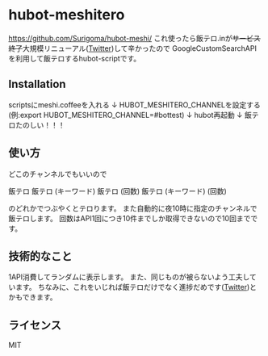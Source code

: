 # hubot-meshitero
https://github.com/Surigoma/hubot-meshi/
これ使ったら飯テロ.inが~~サービス終了~~大規模リニューアル([Twitter](https://twitter.com/masawada/status/700269827139592192))して辛かったので
GoogleCustomSearchAPIを利用して飯テロするhubot-scriptです。

## Installation
scriptsにmeshi.coffeeを入れる
↓
HUBOT_MESHITERO_CHANNELを設定する
(例:export HUBOT_MESHITERO_CHANNEL=#bottest)
↓
hubot再起動
↓
飯テロたのしい！！！

## 使い方
どこのチャンネルでもいいので

飯テロ
飯テロ (キーワード)
飯テロ (回数)
飯テロ (キーワード) (回数)

のどれかでつぶやくとテロります。
また自動的に夜10時に指定のチャンネルで飯テロします。
回数はAPI1回につき10件までしか取得できないので10回までです。

## 技術的なこと
1API消費してランダムに表示します。
また、同じものが被らないよう工夫しています。
ちなみに、これをいじれば飯テロだけでなく進捗だめです([Twitter](https://twitter.com/surigomaxxxxxxx/status/701069692107030528))とかもできます。

## ライセンス
MIT
